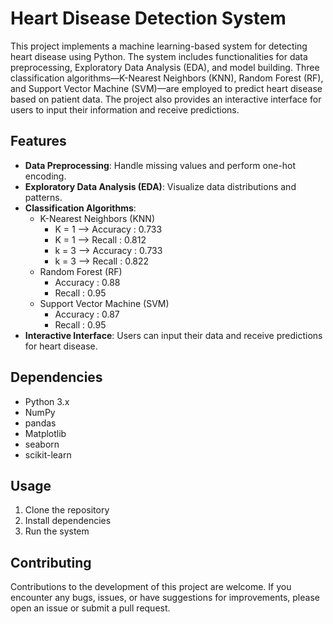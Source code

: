 # Heart Disease Detection System

This project implements a machine learning-based system for detecting heart disease using Python. The system includes functionalities for data preprocessing, Exploratory Data Analysis (EDA), and model building. Three classification algorithms—K-Nearest Neighbors (KNN), Random Forest (RF), and Support Vector Machine (SVM)—are employed to predict heart disease based on patient data. The project also provides an interactive interface for users to input their information and receive predictions.

## Features

- **Data Preprocessing**: Handle missing values and perform one-hot encoding.
- **Exploratory Data Analysis (EDA)**: Visualize data distributions and patterns.
- **Classification Algorithms**:
  - K-Nearest Neighbors (KNN)
     - K = 1 --> Accuracy : 0.733
     - K = 1 --> Recall : 0.812
     - k = 3 --> Accuracy : 0.733
     - k = 3 --> Recall : 0.822
  - Random Forest (RF)
     - Accuracy : 0.88
     - Recall : 0.95
  - Support Vector Machine (SVM)
     - Accuracy : 0.87
     - Recall : 0.95
- **Interactive Interface**: Users can input their data and receive predictions for heart disease.

## Dependencies

- Python 3.x
- NumPy
- pandas
- Matplotlib
- seaborn
- scikit-learn

## Usage
1. Clone the repository
2. Install dependencies
3. Run the system

## Contributing
Contributions to the development of this project are welcome. If you encounter any bugs, issues, or have suggestions for improvements, please open an issue or submit a pull request.

